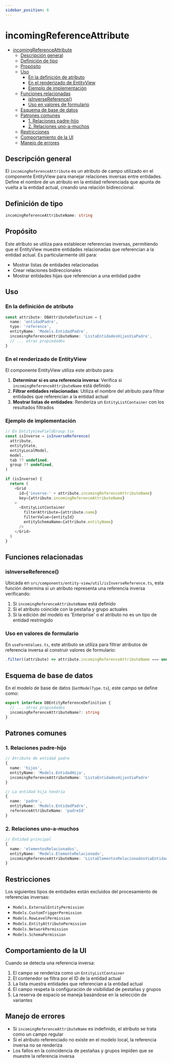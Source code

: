 ```yaml
---
sidebar_position: 6
---
```


# incomingReferenceAttribute

- [incomingReferenceAttribute](#incomingreferenceattribute)
  - [Descripción general](#descripción-general)
  - [Definición de tipo](#definición-de-tipo)
  - [Propósito](#propósito)
  - [Uso](#uso)
    - [En la definición de atributo](#en-la-definición-de-atributo)
    - [En el renderizado de EntityView](#en-el-renderizado-de-entityview)
    - [Ejemplo de implementación](#ejemplo-de-implementación)
  - [Funciones relacionadas](#funciones-relacionadas)
    - [isInverseReference()](#isinversereference)
    - [Uso en valores de formulario](#uso-en-valores-de-formulario)
  - [Esquema de base de datos](#esquema-de-base-de-datos)
  - [Patrones comunes](#patrones-comunes)
    - [1. Relaciones padre-hijo](#1-relaciones-padre-hijo)
    - [2. Relaciones uno-a-muchos](#2-relaciones-uno-a-muchos)
  - [Restricciones](#restricciones)
  - [Comportamiento de la UI](#comportamiento-de-la-ui)
  - [Manejo de errores](#manejo-de-errores)


## Descripción general

El `incomingReferenceAttribute` es un atributo de campo utilizado en el componente EntityView para manejar relaciones inversas entre entidades. Define el nombre de un atributo en la entidad referenciada que apunta de vuelta a la entidad actual, creando una relación bidireccional.

## Definición de tipo

```typescript
incomingReferenceAttributeName: string
```

## Propósito

Este atributo se utiliza para establecer referencias inversas, permitiendo que el EntityView muestre entidades relacionadas que referencian a la entidad actual. Es particularmente útil para:

- Mostrar listas de entidades relacionadas
- Crear relaciones bidireccionales
- Mostrar entidades hijas que referencian a una entidad padre

## Uso

### En la definición de atributo

```typescript
const attribute: DBAttributeDefinition = {
  name: 'entidadPadre',
  type: 'reference',
  entityName: 'Models.EntidadPadre',
  incomingReferenceAttributeName: 'ListaEntidadesHijasViaPadre',
  // ... otras propiedades
}
```

### En el renderizado de EntityView

El componente EntityView utiliza este atributo para:

1. **Determinar si es una referencia inversa**: Verifica si `incomingReferenceAttributeName` está definido
2. **Filtrar entidades relacionadas**: Utiliza el nombre del atributo para filtrar entidades que referencian a la entidad actual
3. **Mostrar listas de entidades**: Renderiza un `EntityListContainer` con los resultados filtrados

### Ejemplo de implementación

```typescript
// En EntityViewFieldGroup.tsx
const isInverse = isInverseReference(
  attribute,
  entityState,
  entityLocalModel,
  model,
  tab ?? undefined,
  group ?? undefined,
)

if (isInverse) {
  return (
    <Grid
      id={'inverse-' + attribute.incomingReferenceAttributeName}
      key={attribute.incomingReferenceAttributeName}
    >
      <EntityListContainer
        filterAttribute={attribute.name}
        filterValue={entityId}
        entitySchemaName={attribute.entityName}
      />
    </Grid>
  )
}
```

## Funciones relacionadas

### isInverseReference()

Ubicada en `src/components/entity-view/util/isInverseReference.ts`, esta función determina si un atributo representa una referencia inversa verificando:

1. Si `incomingReferenceAttributeName` está definido
2. Si el atributo coincide con la pestaña y grupo actuales
3. Si la edición del modelo es 'Enterprise' o el atributo no es un tipo de entidad restringido

### Uso en valores de formulario

En `useFormValues.ts`, este atributo se utiliza para filtrar atributos de referencia inversa al construir valores de formulario:

```typescript
.filter((attribute) => attribute.incomingReferenceAttributeName === undefined)
```

## Esquema de base de datos

En el modelo de base de datos (`GetModelType.ts`), este campo se define como:

```typescript
export interface DBEntityReferenceDefinition {
  // ... otras propiedades
  incomingReferenceAttributeName?: string
}
```

## Patrones comunes

### 1. Relaciones padre-hijo

```typescript
// Atributo de entidad padre
{
  name: 'hijos',
  entityName: 'Models.EntidadHija',
  incomingReferenceAttributeName: 'ListaEntidadesHijasViaPadre'
}

// La entidad hija tendría
{
  name: 'padre',
  entityName: 'Models.EntidadPadre',
  referenceAttributeName: 'padreId'
}
```

### 2. Relaciones uno-a-muchos

```typescript
// Entidad principal
{
  name: 'elementosRelacionados',
  entityName: 'Models.ElementoRelacionado',
  incomingReferenceAttributeName: 'ListaElementosRelacionadosViaEntidadPrincipal'
}
```

## Restricciones

Los siguientes tipos de entidades están excluidos del procesamiento de referencias inversas:

- `Models.ExternalEntityPermission`
- `Models.CustomTriggerPermission`
- `Models.RowLevelPermission`
- `Models.EntityAttributePermission`
- `Models.NetworkPermission`
- `Models.SchemaPermission`

## Comportamiento de la UI

Cuando se detecta una referencia inversa:

1. El campo se renderiza como un `EntityListContainer`
2. El contenedor se filtra por el ID de la entidad actual
3. La lista muestra entidades que referencian a la entidad actual
4. El campo respeta la configuración de visibilidad de pestañas y grupos
5. La reserva de espacio se maneja basándose en la selección de variantes

## Manejo de errores

- Si `incomingReferenceAttributeName` es indefinido, el atributo se trata como un campo regular
- Si el atributo referenciado no existe en el modelo local, la referencia inversa no se renderiza
- Los fallos en la coincidencia de pestañas y grupos impiden que se muestre la referencia inversa 